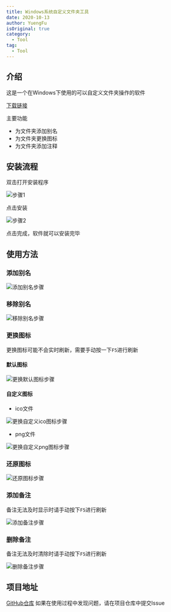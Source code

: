 ```yaml
---
title: Windows系统自定义文件夹工具
date: 2020-10-13
author: YuengFu
isOriginal: true
category:
  - Tool
tag:
  - Tool
---
```


## 介绍
这是一个在Windows下使用的可以自定义文件夹操作的软件

[下载链接](https://github.com/TohckyToki/CustomizeFolderTool/releases/download/v1.0.1/Installer@1.0.1.exe)

主要功能
- 为文件夹添加别名
- 为文件夹更换图标
- 为文件夹添加注释

## 安装流程

双击打开安装程序

![步骤1](./img/2020-10-13/LUmL6UNOkD.png)

点击安装

![步骤2](./img/2020-10-13/9vmFdeAAGz.png)

点击完成，软件就可以安装完毕

## 使用方法

### 添加别名

![添加别名步骤](./img/2020-10-13/WRq4rqowP7.gif)

### 移除别名

![移除别名步骤](./img/2020-10-13/ogSxO2Einw.gif)

### 更换图标

更换图标可能不会实时刷新，需要手动按一下`F5`进行刷新

#### 默认图标

![更换默认图标步骤](./img/2020-10-13/59rLer6rqS.gif)

#### 自定义图标

- ico文件

![更换自定义ico图标步骤](./img/2020-10-13/Os572slhV7.gif)

- png文件

![更换自定义png图标步骤](./img/2020-10-13/qUQPSkVonu.gif)

### 还原图标

![还原图标步骤](./img/2020-10-13/rCTxtpwPd0.gif)

### 添加备注

备注无法及时显示时请手动按下`F5`进行刷新

![添加备注步骤](./img/2020-10-13/BEXljOWFOW.gif)

### 删除备注

备注无法及时清除时请手动按下`F5`进行刷新

![删除备注步骤](./img/2020-10-13/PYmeTYk7xV.gif)

## 项目地址

[GitHub仓库](https://github.com/TohckyToki/CustomizeFolderTool)
如果在使用过程中发现问题，请在项目仓库中提交Issue